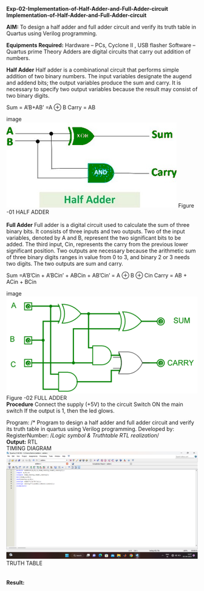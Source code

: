 **Exp-02-Implementation-of-Half-Adder-and-Full-Adder-circuit
<br>Implementation-of-Half-Adder-and-Full-Adder-circuit**

**AIM:** To design a half adder and full adder circuit and verify its truth table in Quartus using Verilog programming.

**Equipments Required:**
Hardware – PCs, Cyclone II , USB flasher Software – Quartus prime Theory Adders are digital circuits that carry out addition of numbers.

**Half Adder**
Half adder is a combinational circuit that performs simple addition of two binary numbers. The input variables designate the augend and addend bits; the output variables produce the sum and carry. It is necessary to specify two output variables because the result may consist of two binary digits.

Sum = A’B+AB’ =A ⊕ B Carry = AB

image<br>
![](https://github.com/yuvasri2005/adder/blob/9b5dd45db75c550b2e92413844cf13b636fbb929/Images/163552156-a13e5a56-c638-4110-97d9-8896907c8d25.png) 
Figure -01 HALF ADDER
<br>   
**Full Adder**
Full adder is a digital circuit used to calculate the sum of three binary bits. It consists of three inputs and two outputs. Two of the input variables, denoted by A and B, represent the two significant bits to be added. The third input, Cin, represents the carry from the previous lower significant position. Two outputs are necessary because the arithmetic sum of three binary digits ranges in value from 0 to 3, and binary 2 or 3 needs two digits. The two outputs are sum and carry.

Sum =A’B’Cin + A’BCin’ + ABCin + AB’Cin’ = A ⊕ B ⊕ Cin Carry = AB + ACin + BCin

image<br>
![](https://github.com/yuvasri2005/adder/blob/9603fdd8371577f83708957614ed107ccddf17d1/Images/163552057-b3547877-6d07-45b4-b7e0-bcfebfad9e1d.png) 
     <br>       Figure -02 FULL ADDER
<br>
**Procedure**
Connect the supply (+5V) to the circuit Switch ON the main switch If the output is 1, then the led glows.

Program: /* Program to design a half adder and full adder circuit and verify its truth table in quartus using Verilog programming. Developed by: RegisterNumber:
/*Logic symbol & Truthtable RTL realization*/
<br>
**Output:**
RTL<br>
TIMING DIAGRAM
![](https://github.com/yuvasri2005/adder/blob/8e6e5442343e90b341943735d23a0099317ca81a/Images/Screenshot%20(18).png) 
TRUTH TABLE<br>
<br><br>
**Result:**
